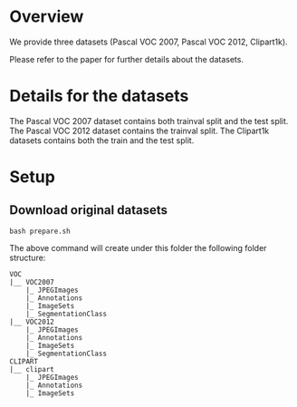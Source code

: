 # Overview
We provide three datasets (Pascal VOC 2007, Pascal VOC 2012, Clipart1k).

Please refer to the paper for further details about the datasets.

# Details for the datasets
The Pascal VOC 2007 dataset contains both trainval split and the test split.
The Pascal VOC 2012 dataset contains the trainval split.
The Clipart1k datasets contains both the train and the test split.

# Setup

## Download original datasets

```
bash prepare.sh
```

The above command will create under this folder the following folder structure:

```
VOC
|__ VOC2007
    |_ JPEGImages
    |_ Annotations
    |_ ImageSets
    |_ SegmentationClass
|__ VOC2012
    |_ JPEGImages
    |_ Annotations
    |_ ImageSets
    |_ SegmentationClass
CLIPART
|__ clipart
    |_ JPEGImages
    |_ Annotations
    |_ ImageSets
```